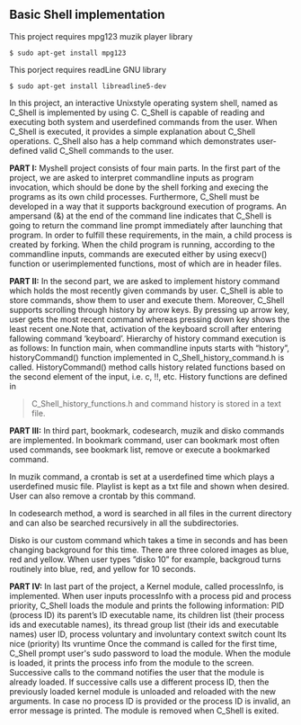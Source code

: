 ## Basic Shell implementation

This project requires mpg123 muzik player library

    $ sudo apt-get install mpg123

This porject requires readLine GNU library

    $ sudo apt-get install libreadline5-dev

In this project, an interactive Unix­style operating system shell, named as C_Shell is implemented by using C. C_Shell is capable of reading and executing both system and user­defined commands from the user. When C_Shell is executed, it provides a simple explanation about C_Shell operations. C_Shell also has a help command which demonstrates user­defined valid C_Shell commands to the user.

**PART I:** My­shell project consists of four main parts. In the first part of the project, we are asked to interpret command­line inputs as program invocation, which should be done by the shell forking and execing the programs as its own child processes. Furthermore, C_Shell must be developed in a way that it supports background execution of programs. An ampersand (&) at the end of the command line indicates that C_Shell is going to return the command line prompt immediately after launching that program. In order to fulfill these requirements, in the main, a child process is created by forking. When the child program is running, according to the command­line inputs, commands are executed either by using execv() function or user­implemented functions, most of which are in header files.

**PART II:** In the second part, we are asked to implement history command which holds the most recently given commands by user. C_Shell is able to store commands, show them to user and execute them. Moreover, C_Shell supports scrolling through history by arrow keys. By pressing up arrow key, user gets the most recent command whereas pressing down key shows the least recent one.Note that, activation of the keyboard scroll after entering fallowing command ‘­keyboard’. Hierarchy of history command execution is as follows: In function main, when commandline inputs starts with “history”, historyCommand() function implemented in C_Shell_history_command.h­ is called. HistoryCommand() method calls history related functions based on the second element of the input, i.e. c, !!, etc. History functions are defined in 

> C_Shell_history_functions.h and command history is stored in a text
> file.

**PART III:** In third part, bookmark, codesearch, muzik and disko commands are implemented. In bookmark command, user can bookmark most often used commands, see bookmark list, remove or execute a bookmarked command.

In muzik command, a crontab is set at a user­defined time which plays a user­defined music file. Playlist is kept as a txt file and shown when desired. User can also remove a crontab by this command.

In codesearch method, a word is searched in all files in the current directory and can also be searched recursively in all the subdirectories.

Disko is our custom command which takes a time in seconds and has been changing background for this time. There are three colored images as blue, red and yellow. When user types ”disko 10” for example, backgroud turns routinely into blue, red, and yellow for 10 seconds.

**PART IV:** In last part of the project, a Kernel module, called processInfo, is implemented. When user inputs processInfo with a process pid and process priority, C_Shell loads the module and prints the following information: PID (process ID) its parent’s ID executable name, its children list (their process ids and executable names), its thread group list (their ids and executable names) user ID, process voluntary and involuntary context switch count Its nice (priority) Its vruntime Once the command is called for the first time, C_Shell prompt user's sudo password to load the module. When the module is loaded, it prints the process info from the module to the screen. Successive calls to the command notifies the user that the module is already loaded. If successive calls use a different process ID, then the previously loaded kernel module is unloaded and re­loaded with the new arguments. In case no process ID is provided or the process ID is invalid, an error message is printed. The module is removed when C_Shell is exited.
